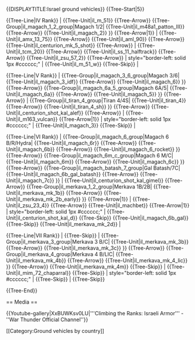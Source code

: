{{DISPLAYTITLE:Israel ground vehicles}}
{{Tree-Start|5}}

{{Tree-Line|IV Rank}}
|
{{Tree-Unit|il_m_51}}
{{Tree-Arrow}}
{{Tree-Group|il_magach_1_2_group|Magach 1/2|
  {{Tree-Unit|il_m48a1_patton_III}}
{{Tree-Arrow}}
{{Tree-Unit|il_magach_2}}
}}
{{Tree-Arrow|1}}
|
{{Tree-Unit|il_amx_13_75}}
{{Tree-Arrow}}
{{Tree-Unit|il_aml_90}}
{{Tree-Arrow}}
{{Tree-Unit|il_centurion_mk_5_shot}}
{{Tree-Arrow}}
|
{{Tree-Unit|il_tcm_20}}
{{Tree-Arrow}}
{{Tree-Unit|il_ss_11_halftrack}}
{{Tree-Arrow}}
{{Tree-Unit|il_zsu_57_2}}
{{Tree-Arrow}}
| style="border-left: solid 1px #cccccc;" |
{{Tree-Unit|il_m_51_w}}
{{Tree-Skip}}
|

{{Tree-Line|V Rank}}
|
{{Tree-Group|il_magach_3_6_group|Magach 3/6|
  {{Tree-Unit|il_magach_3_idf}}
{{Tree-Arrow}}
{{Tree-Unit|il_magach_6}}
}}
{{Tree-Arrow}}
{{Tree-Group|il_magach_6a_5_group|Magach 6A/5|
  {{Tree-Unit|il_magach_6a}}
{{Tree-Arrow}}
{{Tree-Unit|il_magach_5}}
}}
{{Tree-Arrow}}
|
{{Tree-Group|il_tiran_4_group|Tiran 4/4S|
  {{Tree-Unit|il_tiran_4}}
{{Tree-Arrow}}
{{Tree-Unit|il_tiran_4_sh}}
}}
{{Tree-Arrow}}
{{Tree-Unit|il_centurion_shot_kal_alef}}
{{Tree-Arrow}}
|
{{Tree-Unit|il_m163_vulcan}}
{{Tree-Arrow|1}}
| style="border-left: solid 1px #cccccc;" |
{{Tree-Unit|il_magach_3}}
{{Tree-Skip}}
|

{{Tree-Line|VI Rank}}
|
{{Tree-Group|il_magach_6_group|Magach 6 B/R/Hydra|
  {{Tree-Unit|il_magach_6r}}
{{Tree-Arrow}}
{{Tree-Unit|il_magach_6b}}
{{Tree-Arrow}}
{{Tree-Unit|il_magach_6_rocket}}
}}
{{Tree-Arrow}}
{{Tree-Group|il_magach_6m_c_group|Magach 6 M/C|
  {{Tree-Unit|il_magach_6m}}
{{Tree-Arrow}}
{{Tree-Unit|il_magach_6c}}
}}
{{Tree-Arrow}}
{{Tree-Group|il_magach_batash_7_group|Gal Batash/7C|
  {{Tree-Unit|il_magach_6b_gal_batash}}
{{Tree-Arrow}}
{{Tree-Unit|il_magach_7c}}
}}
|
{{Tree-Unit|il_centurion_shot_kal_gimel}}
{{Tree-Arrow}}
{{Tree-Group|il_merkava_1_2_group|Merkava 1B/2B|
  {{Tree-Unit|il_merkava_mk_1b}}
{{Tree-Arrow}}
{{Tree-Unit|il_merkava_mk_2b_early}}
}}
{{Tree-Arrow|1}}
|
{{Tree-Unit|il_zsu_23_4}}
{{Tree-Arrow}}
{{Tree-Unit|il_machbet}}
{{Tree-Arrow|1}}
| style="border-left: solid 1px #cccccc;" |
{{Tree-Unit|il_centurion_shot_kal_d}}
{{Tree-Skip}}
{{Tree-Unit|il_magach_6b_gal}}
{{Tree-Skip}}
{{Tree-Unit|il_merkava_mk_2d}}
|

{{Tree-Line|VII Rank}}
|
{{Tree-Skip}}
|
{{Tree-Group|il_merkava_3_group|Merkava 3 B/C|
  {{Tree-Unit|il_merkava_mk_3b}}
{{Tree-Arrow}}
{{Tree-Unit|il_merkava_mk_3c}}
}}
{{Tree-Arrow}}
{{Tree-Group|il_merkava_4_group|Merkava 4 B/LIC|
  {{Tree-Unit|il_merkava_mk_4b}}
{{Tree-Arrow}}
{{Tree-Unit|il_merkava_mk_4_lic}}
}}
{{Tree-Arrow}}
{{Tree-Unit|il_merkava_mk_4m}}
{{Tree-Skip}}
|
{{Tree-Unit|il_mim_72_chaparral}}
{{Tree-Skip}}
| style="border-left: solid 1px #cccccc;" |
{{Tree-Skip}}
|
{{Tree-Skip}}

{{Tree-End}}

== Media ==

<!-- ''Excellent additions to the article would be video guides, screenshots from the game, and photos.'' -->

{{Youtube-gallery|XxBUWKsv0LU|'''Climbing the Ranks: Israeli Armor''' - ''War Thunder Official Channel''}}

[[Category:Ground vehicles by country]]
